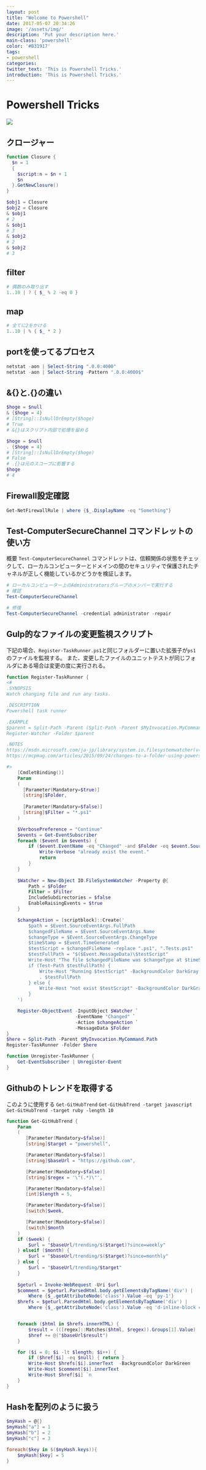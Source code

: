 ```yaml
---
layout: post
title: "Welcome to Powershell"
date: 2017-05-07 20:34:26
image: '/assets/img/'
description: 'Put your description here.'
main-class: 'powershell'
color: '#B31917'
tags:
- powershell
categories:
twitter_text: 'This is Powershell Tricks.'
introduction: 'This is Powershell Tricks.'
---
```


# Powershell Tricks
![](https://www.powershellgallery.com/Content/Images/packageDefaultIcon.png)

## クロージャー

```ps1
function Closure {
  $n = 1
  {
    $script:n = $n + 1
    $n
  }.GetNewClosure() 
}

$obj1 = Closure
$obj2 = Closure
& $obj1
# 2
& $obj1
# 3
& $obj2
# 2
& $obj2
# 3
```

## filter

```ps1
# 偶数のみ取り出す
1..10 | ? { $_ % 2 -eq 0 }
```

## map

```ps1
# 全てに2をかける
1..10 | % { $_ * 2 }
```

## portを使ってるプロセス

```ps1
netstat -aon | Select-String ".0.0:4000"
netstat -aon | Select-String -Pattern ".0.0:4000$"
```

## &{}と.{}の違い

```ps1
$hoge = $null
& {$hoge = 4}
# [String]::IsNullOrEmpty($hoge)
# True
# &{}はスクリプト内部で処理を留める

$hoge = $null
. {$hoge = 4}
# [String]::IsNullOrEmpty($hoge)
# False
# .{}は元のスコープに影響する
$hoge
# 4
```

## Firewall設定確認

```ps1
Get-NetFirewallRule | where {$_.DisplayName -eq "Something"}
```

## Test-ComputerSecureChannel コマンドレットの使い方

概要
`Test-ComputerSecureChannel` コマンドレットは、信頼関係の状態をチェックして、ローカルコンピューターとドメインの間のセキュリティで保護されたチャネルが正しく機能しているかどうかを検証します。

```ps1
# ローカルコンピューター上のAdministratorsグループのメンバーで実行する
# 確認
Test-ComputerSecureChannel

# 修復
Test-ComputerSecureChannel -credential administrator -repair
```

## Gulp的なファイルの変更監視スクリプト
下記の場合、`Register-TaskRunner.ps1`と同じフォルダーに置いた拡張子が`ps1`のファイルを監視する。
また、変更したファイルのユニットテストが同じフォルダにある場合は変更の度に実行される。

```ps1:Register-TaskRunner.ps1
function Register-TaskRunner {
<#
.SYNOPSIS
Watch changing file and run any tasks.

.DESCRIPTION
Powershell task runner

.EXAMPLE
$parent = Split-Path -Parent (Split-Path -Parent $MyInvocation.MyCommand.Path)
Register-Watcher -Folder $parent

.NOTES
https://msdn.microsoft.com/ja-jp/library/system.io.filesystemwatcher(v=vs.110).aspx  
https://mcpmag.com/articles/2015/09/24/changes-to-a-folder-using-powershell.aspx?m=1

#>
    [CmdletBinding()]
    Param
    (
      [Parameter(Mandatory=$true)]
      [string]$Folder,
      
      [Parameter(Mandatory=$false)]
      [string]$Filter = "*.ps1"
    )    

    $VerbosePreference = "Continue"
    $events = Get-EventSubscriber
    foreach ($event in $events) {
        if ($event.EventName -eq "Changed" -and $Folder -eq $event.SourceObject.Path) { 
            Write-Verbose "already exist the event."
            return
        }
    }
    
    $Watcher = New-Object IO.FileSystemWatcher -Property @{ 
        Path = $Folder
        Filter = $Filter
        IncludeSubdirectories = $false
        EnableRaisingEvents = $true
    }

    $changeAction = [scriptblock]::Create('
        $path = $Event.SourceEventArgs.FullPath
        $changedFileName = $Event.SourceEventArgs.Name
        $changeType = $Event.SourceEventArgs.ChangeType
        $timeStamp = $Event.TimeGenerated  
        $testScript = $changedFileName -replace ".ps1", ".Tests.ps1"  
        $testFullPath = "$($Event.MessageData)\$testScript"
        Write-Host "The file $changedFileName was $changeType at $timeStamp"
        if (Test-Path $testFullPath) { 
            Write-Host "Running $testScript" -BackgroundColor DarkGray       
            . $testFullPath
        } else {
            Write-Host "not exist $testScript" -BackgroundColor DarkGray       
        }
    ')

    Register-ObjectEvent -InputObject $Watcher `
                         -EventName "Changed" `
                         -Action $changeAction `
                         -MessageData $Folder
}
$here = Split-Path -Parent $MyInvocation.MyCommand.Path
Register-TaskRunner -Folder $here
```

```ps1:Unregister-TaskRunner.ps1
function Unregister-TaskRunner {
    Get-EventSubscriber | Unregister-Event
}
```

## Githubのトレンドを取得する
このように使用する
`Get-GitHubTrend`
`Get-GitHubTrend -target javascript`
`Get-GitHubTrend -target ruby -length 10`

```ps1:Get-GitHubTrend.ps1
function Get-GitHubTrend {
    Param
    (
       [Parameter(Mandatory=$false)]
       [string]$target = "powershell",

       [Parameter(Mandatory=$false)]
       [string]$baseUrl = "https://github.com",

       [Parameter(Mandatory=$false)]
       [string]$regex = '\"(.*)\"',

       [Parameter(Mandatory=$false)]
       [int]$length = 5,

       [Parameter(Mandatory=$false)]
       [switch]$week,

       [Parameter(Mandatory=$false)]
       [switch]$month
    )
    if ($week) {
        $url = "$baseUrl/trending/$($target)?since=weekly"
    } elseif ($month) {
        $url = "$baseUrl/trending/$($target)?since=monthly"
    } else {
        $url = "$baseUrl/trending/$target"
    }
    
    $geturl = Invoke-WebRequest -Uri $url
    $comment = $geturl.ParsedHtml.body.getElementsByTagName('div') | 
        Where {$_.getAttributeNode('class').Value -eq 'py-1'}
    $hrefs = $geturl.ParsedHtml.body.getElementsByTagName('div') | 
        Where {$_.getAttributeNode('class').Value -eq 'd-inline-block col-9 mb-1'}


    foreach ($html in $hrefs.innerHTML) {
        $result = (([regex]::Matches($html, $regex)).Groups[1].Value)
        $href += @("$baseUrl$result")
    }

    for ($i = 0; $i -lt $length; $i++) {
        if ($href[$i] -eq $null) { return }
        Write-Host $hrefs[$i].innerText  -BackgroundColor DarkGreen
        Write-Host $comment[$i].innerText
        Write-Host $href[$i] `n
    }
}
```

## Hashを配列のように扱う

```ps1
$myHash = @{}
$myHash["a"] = 1
$myHash["b"] = 2
$myHash["c"] = 3

foreach($key in $($myHash.keys)){
    $myHash[$key] = 5
}
```
